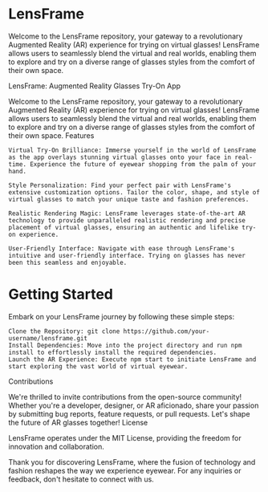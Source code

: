 # LensFrame
Welcome to the LensFrame repository, your gateway to a revolutionary Augmented Reality (AR) experience for trying on virtual glasses! LensFrame allows users to seamlessly blend the virtual and real worlds, enabling them to explore and try on a diverse range of glasses styles from the comfort of their own space.

LensFrame: Augmented Reality Glasses Try-On App

Welcome to the LensFrame repository, your gateway to a revolutionary Augmented Reality (AR) experience for trying on virtual glasses! LensFrame allows users to seamlessly blend the virtual and real worlds, enabling them to explore and try on a diverse range of glasses styles from the comfort of their own space.
Features

    Virtual Try-On Brilliance: Immerse yourself in the world of LensFrame as the app overlays stunning virtual glasses onto your face in real-time. Experience the future of eyewear shopping from the palm of your hand.

    Style Personalization: Find your perfect pair with LensFrame's extensive customization options. Tailor the color, shape, and style of virtual glasses to match your unique taste and fashion preferences.

    Realistic Rendering Magic: LensFrame leverages state-of-the-art AR technology to provide unparalleled realistic rendering and precise placement of virtual glasses, ensuring an authentic and lifelike try-on experience.

    User-Friendly Interface: Navigate with ease through LensFrame's intuitive and user-friendly interface. Trying on glasses has never been this seamless and enjoyable.

# Getting Started

Embark on your LensFrame journey by following these simple steps:

    Clone the Repository: git clone https://github.com/your-username/lensframe.git
    Install Dependencies: Move into the project directory and run npm install to effortlessly install the required dependencies.
    Launch the AR Experience: Execute npm start to initiate LensFrame and start exploring the vast world of virtual eyewear.

Contributions

We're thrilled to invite contributions from the open-source community! Whether you're a developer, designer, or AR aficionado, share your passion by submitting bug reports, feature requests, or pull requests. Let's shape the future of AR glasses together!
License

LensFrame operates under the MIT License, providing the freedom for innovation and collaboration.

Thank you for discovering LensFrame, where the fusion of technology and fashion reshapes the way we experience eyewear. For any inquiries or feedback, don't hesitate to connect with us.
